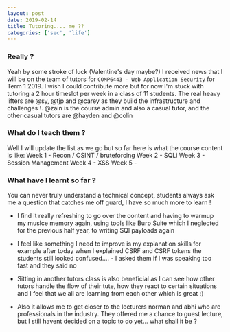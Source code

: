 ```yaml
---
layout: post
date: 2019-02-14
title: Tutoring.... me ??
categories: ['sec', 'life']
---
```


### Really ?
Yeah by some stroke of luck (Valentine's day maybe?) I received news that I will be on the team of tutors for `COMP6443 - Web Application Security` for Term 1 2019. I wish I could contribute more but for now I'm stuck with tutoring a 2 hour timeslot per week in a class of 11 students. The real heavy lifters are @sy, @tjp and @carey as they build the infrastructure and challenges !. @zain is the course admin and also a casual tutor, and the other casual tutors are @hayden and @colin

### What do I teach them ?

Well I will update the list as we go but so far here is what the course content is like:
<insert table here>
Week 1 - Recon / OSINT / bruteforcing
Week 2 - SQLi
Week 3 -  Session Management
Week 4 - XSS 
Week 5 - 
<end table>

### What have I learnt so far ?
You can never truly understand a technical concept, students always ask me a question that catches me off guard, I have so much more to learn !

- I find it really refreshing to go over the content and having to warmup my muslce memory again, using tools like Burp Suite which I neglected for the previous half year, to writing SQl payloads again


- I feel like something I need to improve is my explanation skills
for example after today when I explained CSRF and CSRF tokens the students still looked confused....
        - I asked them if I was speaking too fast and they said no

- Sitting in another tutors class is also beneficial as I can see how other tutors handle the flow of their tute, how they react to certain situations and I feel that we all are learning from each other which is great :)

- Also it allows me to get closer to the lecturers norman and abhi who are professionals in the industry. They offered me a chance to guest lecture, but I still havent decided on a topic to do yet... what shall it be ?

